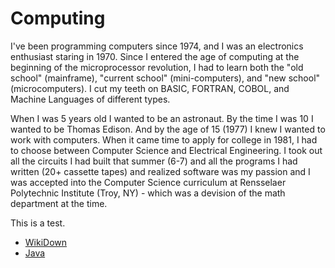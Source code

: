 # Computing

I've been programming computers since 1974, and I was an electronics enthusiast staring in 1970. Since I entered the age of computing at the beginning of the microprocessor revolution, I had to learn both the "old school" (mainframe), "current school" (mini-computers), and "new school" (microcomputers). I cut my teeth on BASIC, FORTRAN, COBOL, and Machine Languages of different types.

When I was 5 years old I wanted to be an astronaut. By the time I was 10 I wanted to be Thomas Edison. And by the age of 15 (1977) I knew I wanted to work with computers. When it came time to apply for college in 1981, I had to choose between Computer Science and Electrical Engineering. I took out all the circuits I had built that summer (6-7) and all the programs I had written (20+ cassette tapes) and realized software was my passion and I was accepted into the Computer Science curriculum at Rensselaer Polytechnic Institute (Troy, NY) - which was a devision of the math department at the time.

This is a test.

* [WikiDown](/computing/wikidown/index.md)
* [Java](/computing/java/index.md)
